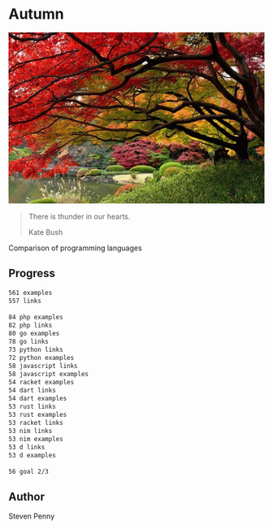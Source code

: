 # Autumn

![hero](docs/image.jpg)

> There is thunder in our hearts.
>
> Kate Bush

Comparison of programming languages

## Progress

~~~
561 examples
557 links

84 php examples
82 php links
80 go examples
78 go links
73 python links
72 python examples
58 javascript links
58 javascript examples
54 racket examples
54 dart links
54 dart examples
53 rust links
53 rust examples
53 racket links
53 nim links
53 nim examples
53 d links
53 d examples

56 goal 2/3
~~~

## Author

Steven Penny
